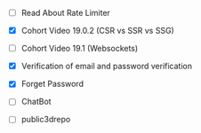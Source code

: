 
- [ ] Read About Rate Limiter 
- [x] Cohort Video 19.0.2 (CSR vs SSR vs SSG)
- [ ]  Cohort Video 19.1 (Websockets)
- [x] Verification of email and password verification
- [x] Forget Password 
- [ ]  ChatBot
- [ ] public3drepo
  